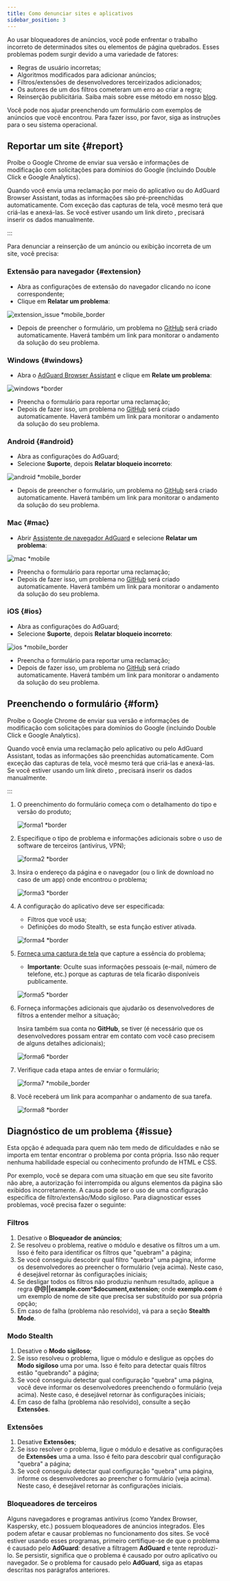 ```yaml
---
title: Como denunciar sites e aplicativos
sidebar_position: 3
---
```



Ao usar bloqueadores de anúncios, você pode enfrentar o trabalho incorreto de determinados sites ou elementos de página quebrados. Esses problemas podem surgir devido a uma variedade de fatores:

- Regras de usuário incorretas;
- Algoritmos modificados para adicionar anúncios;
- Filtros/extensões de desenvolvedores terceirizados adicionados;
- Os autores de um dos filtros cometeram um erro ao criar a regra;
- Reinserção publicitária. Saiba mais sobre esse método em nosso [blog](https://adguard.com/en/blog/ad-reinsertion.html).

Você pode nos ajudar preenchendo um formulário com exemplos de anúncios que você encontrou. Para fazer isso, por favor, siga as instruções para o seu sistema operacional.

## Reportar um site {#report}

Proíbe o Google Chrome de enviar sua versão e informações de modificação com solicitações para domínios do Google (incluindo Double Click e Google Analytics).

Quando você envia uma reclamação por meio do aplicativo ou do AdGuard Browser Assistant, todas as informações são pré-preenchidas automaticamente. Com exceção das capturas de tela, você mesmo terá que criá-las e anexá-las. Se você estiver usando um link direto [](https://reports.adguard.com/new_issue.html), precisará inserir os dados manualmente.

:::

Para denunciar a reinserção de um anúncio ou exibição incorreta de um site, você precisa:

### Extensão para navegador {#extension}

- Abra as configurações de extensão do navegador clicando no ícone correspondente;
- Clique em **Relatar um problema**:

![extension_issue *mobile_border](https://cdn.adtidy.org/blog/new/5si74extension.png)

- Depois de preencher o formulário, um problema no [GitHub](https://github.com/AdguardTeam/AdguardFilters/issues) será criado automaticamente. Haverá também um link para monitorar o andamento da solução do seu problema.

### Windows {#windows}

- Abra o [AdGuard Browser Assistant](/adguard-for-windows/browser-assistant) e clique em **Relate um problema**:

![windows *border](https://cdn.adtidy.org/content/Kb/ad_blocker/guides/browser-assistant.png)

- Preencha o formulário para reportar uma reclamação;
- Depois de fazer isso, um problema no [GitHub](https://github.com/AdguardTeam/AdguardFilters/issues) será criado automaticamente. Haverá também um link para monitorar o andamento da solução do seu problema.

### Android {#android}

- Abra as configurações do AdGuard;
- Selecione **Suporte**, depois **Relatar bloqueio incorreto**:

![android *mobile_border](https://cdn.adtidy.org/blog/new/apicfkandroid-new.jpg)

- Depois de preencher o formulário, um problema no [GitHub](https://github.com/AdguardTeam/AdguardFilters/issues) será criado automaticamente. Haverá também um link para monitorar o andamento da solução do seu problema.

### Mac {#mac}

- Abrir [Assistente de navegador AdGuard](/adguard-for-mac/features/browser-assistant) e selecione **Relatar um problema**:

![mac *mobile](https://cdn.adtidy.org/content/kb/ad_blocker/guides/browser-assistant-mac.png)

- Preencha o formulário para reportar uma reclamação;
- Depois de fazer isso, um problema no [GitHub](https://github.com/AdguardTeam/AdguardFilters/issues) será criado automaticamente. Haverá também um link para monitorar o andamento da solução do seu problema.

### iOS {#ios}

- Abra as configurações do AdGuard;
- Selecione **Suporte**, depois **Relatar bloqueio incorreto**:

![ios *mobile_border](https://cdn.adtidy.org/blog/new/fnl9aios.jpeg)

- Preencha o formulário para reportar uma reclamação;
- Depois de fazer isso, um problema no [GitHub](https://github.com/AdguardTeam/AdguardFilters/issues) será criado automaticamente. Haverá também um link para monitorar o andamento da solução do seu problema.

## Preenchendo o formulário {#form}

Proíbe o Google Chrome de enviar sua versão e informações de modificação com solicitações para domínios do Google (incluindo Double Click e Google Analytics).

Quando você envia uma reclamação pelo aplicativo ou pelo AdGuard Assistant, todas as informações são preenchidas automaticamente. Com exceção das capturas de tela, você mesmo terá que criá-las e anexá-las. Se você estiver usando um link direto [](https://reports.adguard.com/new_issue.html), precisará inserir os dados manualmente.

:::

1. O preenchimento do formulário começa com o detalhamento do tipo e versão do produto;

    ![forma1 *border](https://cdn.adtidy.org/content/Kb/ad_blocker/guides/forma1en.png)

2. Especifique o tipo de problema e informações adicionais sobre o uso de software de terceiros (antivírus, VPN);

    ![forma2 *border](https://cdn.adtidy.org/content/Kb/ad_blocker/guides/forma2en.png)

3. Insira o endereço da página e o navegador (ou o link de download no caso de um app) onde encontrou o problema;

    ![forma3 *border](https://cdn.adtidy.org/content/Kb/ad_blocker/guides/forma3en.png)

4. A configuração do aplicativo deve ser especificada:

    - Filtros que você usa;
    - Definições do modo Stealth, se esta função estiver ativada.

    ![forma4 *border](https://cdn.adtidy.org/content/kb/ad_blocker/guides/forma4en.png)

5. [Forneça uma captura de tela](../take-screenshot) que capture a essência do problema;

    - **Importante**: Oculte suas informações pessoais (e-mail, número de telefone, etc.) porque as capturas de tela ficarão disponíveis publicamente.

    ![forma5 *border](https://cdn.adtidy.org/content/Kb/ad_blocker/guides/forma5en.png)

6. Forneça informações adicionais que ajudarão os desenvolvedores de filtros a entender melhor a situação;

    Insira também sua conta no **GitHub**, se tiver (é necessário que os desenvolvedores possam entrar em contato com você caso precisem de alguns detalhes adicionais);

    ![forma6 *border](https://cdn.adtidy.org/content/Kb/ad_blocker/guides/forma6en.png)

7. Verifique cada etapa antes de enviar o formulário;

    ![forma7 *mobile_border](https://cdn.adtidy.org/content/Kb/ad_blocker/guides/forma7en.png)

8. Você receberá um link para acompanhar o andamento de sua tarefa.

    ![forma8 *border](https://cdn.adtidy.org/content/Kb/ad_blocker/guides/forma8en.png)

## Diagnóstico de um problema {#issue}

Esta opção é adequada para quem não tem medo de dificuldades e não se importa em tentar encontrar o problema por conta própria. Isso não requer nenhuma habilidade especial ou conhecimento profundo de HTML e CSS.

Por exemplo, você se depara com uma situação em que seu site favorito não abre, a autorização foi interrompida ou alguns elementos da página são exibidos incorretamente. A causa pode ser o uso de uma configuração específica de filtro/extensão/Modo sigiloso. Para diagnosticar esses problemas, você precisa fazer o seguinte:

### **Filtros**

1. Desative o **Bloqueador de anúncios**;
2. Se resolveu o problema, reative o módulo e desative os filtros um a um. Isso é feito para identificar os filtros que "quebram" a página;
3. Se você conseguiu descobrir qual filtro "quebra" uma página, informe os desenvolvedores ao preencher o formulário (veja acima). Neste caso, é desejável retornar às configurações iniciais;
4. Se desligar todos os filtros não produziu nenhum resultado, aplique a regra **@@||example.com^$document,extension**; onde **exemplo.com** é um exemplo de nome de site que precisa ser substituído por sua própria opção;
5. Em caso de falha (problema não resolvido), vá para a seção **Stealth Mode**.

### **Modo Stealth**

1. Desative o **Modo sigiloso**;
2. Se isso resolveu o problema, ligue o módulo e desligue as opções do **Modo sigiloso** uma por uma. Isso é feito para detectar quais filtros estão "quebrando" a página;
3. Se você conseguiu detectar qual configuração "quebra" uma página, você deve informar os desenvolvedores preenchendo o formulário (veja acima). Neste caso, é desejável retornar às configurações iniciais;
4. Em caso de falha (problema não resolvido), consulte a seção **Extensões**.

### **Extensões**

1. Desative **Extensões**;
2. Se isso resolver o problema, ligue o módulo e desative as configurações de **Extensões** uma a uma. Isso é feito para descobrir qual configuração "quebra" a página;
3. Se você conseguiu detectar qual configuração "quebra" uma página, informe os desenvolvedores ao preencher o formulário (veja acima). Neste caso, é desejável retornar às configurações iniciais.

### **Bloqueadores de terceiros**

Alguns navegadores e programas antivírus (como Yandex Browser, Kaspersky, etc.) possuem bloqueadores de anúncios integrados. Eles podem afetar e causar problemas no funcionamento dos sites. Se você estiver usando esses programas, primeiro certifique-se de que o problema é causado pelo **AdGuard**: desative a filtragem **AdGuard** e tente reproduzi-lo. Se persistir, significa que o problema é causado por outro aplicativo ou navegador. Se o problema for causado pelo **AdGuard**, siga as etapas descritas nos parágrafos anteriores.
